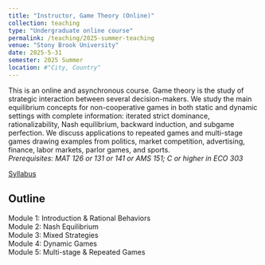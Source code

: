 ```yaml
---
title: "Instructor, Game Theory (Online)"
collection: teaching
type: "Undergraduate online course"
permalink: /teaching/2025-summer-teaching
venue: "Stony Brook University"
date: 2025-5-31
semester: 2025 Summer
location: #"City, Country"
---
```


This is an online and asynchronous course. Game theory is the study of strategic interaction between several decision-makers. We study the main equilibrium concepts for non-cooperative games in both static and dynamic settings with complete information: iterated strict dominance, rationalizability, Nash equilibrium, backward induction, and subgame perfection. We discuss applications to repeated games and multi-stage games drawing examples from politics, market competition, advertising, finance, labor markets, parlor games, and sports. <br>
*Prerequisites:  MAT 126 or 131 or 141 or AMS 151; C or higher in ECO 303*

[Syllabus](/files/ECO355_AMS335_Syllabus_Summer2025.pdf)

Outline
---
Module 1: Introduction & Rational Behaviors <br>
Module 2: Nash Equilibrium <br>
Module 3: Mixed Strategies <br>
Module 4: Dynamic Games <br>
Module 5: Multi-stage & Repeated Games <br>

